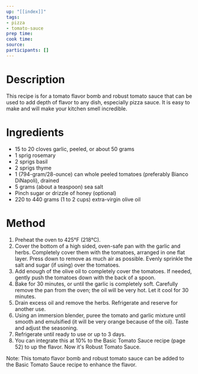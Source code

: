 ```yaml
---
up: "[[index]]"
tags:
- pizza
- tomato-sauce
prep time: 
cook time: 
source:
participants: []
---
```

# Description

This recipe is for a tomato flavor bomb and robust tomato sauce that can be used to add depth of flavor to any dish, especially pizza sauce. It is easy to make and will make your kitchen smell incredible.
# Ingredients

- 15 to 20 cloves garlic, peeled, or about 50 grams
- 1 sprig rosemary
- 2 sprigs basil
- 2 sprigs thyme
- 1 (794-gram/28-ounce) can whole peeled tomatoes (preferably Bianco DiNapoli), drained
- 5 grams (about a teaspoon) sea salt
- Pinch sugar or drizzle of honey (optional)
- 220 to 440 grams (1 to 2 cups) extra-virgin olive oil

# Method

1. Preheat the oven to 425°F (218°C).
2. Cover the bottom of a high sided, oven-safe pan with the garlic and herbs. Completely cover them with the tomatoes, arranged in one flat layer. Press down to remove as much air as possible. Evenly sprinkle the salt and sugar (if using) over the tomatoes.
3. Add enough of the olive oil to completely cover the tomatoes. If needed, gently push the tomatoes down with the back of a spoon.
4. Bake for 30 minutes, or until the garlic is completely soft. Carefully remove the pan from the oven; the oil will be very hot. Let it cool for 30 minutes.
5. Drain excess oil and remove the herbs. Refrigerate and reserve for another use.
6. Using an immersion blender, puree the tomato and garlic mixture until smooth and emulsified (it will be very orange because of the oil). Taste and adjust the seasoning.
7. Refrigerate until ready to use or up to 3 days.
8. You can integrate this at 10% to the Basic Tomato Sauce recipe (page 52) to up the flavor. Now it's Robust Tomato Sauce.

Note: This tomato flavor bomb and robust tomato sauce can be added to the Basic Tomato Sauce recipe to enhance the flavor.